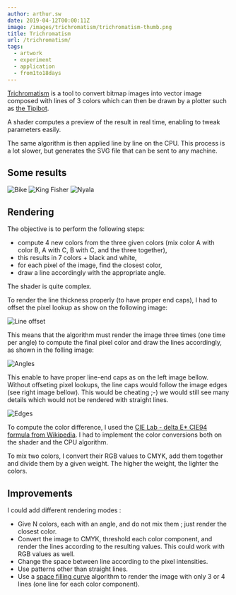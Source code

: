 ```yaml
---
author: arthur.sw
date: 2019-04-12T00:00:11Z
image: /images/trichromatism/trichromatism-thumb.png
title: Trichromatism
url: /trichromatism/
tags:
  - artwork
  - experiment
  - application
  - from1to18days
---
```


[Trichromatism](http://arthur.sw.gitlab.io/trichromatism/) is a tool to convert bitmap images into vector image composed with lines of 3 colors which can then be drawn by a plotter such as [the Tipibot](http://arthurmasson.xyz/tipibot/).

A shader computes a preview of the result in real time, enabling to tweak parameters easily. 

The same algorithm is then applied line by line on the CPU. This process is a lot slower, but generates the SVG file that can be sent to any machine.

## Some results

![Bike](/images/trichromatism/bike.jpg)
![King Fisher](/images/trichromatism/king-fisher.jpg)
![Nyala](/images/trichromatism/nyala.jpg)

## Rendering

The objective is to perform the following steps:
 
 - compute 4 new colors from the three given colors (mix color A with color B, A with C, B with C, and the three together),
 - this results in 7 colors + black and white,
 - for each pixel of the image, find the closest color,
 - draw a line accordingly with the appropriate angle.

The shader is quite complex.

To render the line thickness properly (to have proper end caps), I had to offset the pixel lookup as show on the following image:

![Line offset](/images/trichromatism/line-offset.jpg)

This means that the algorithm must render the image three times (one time per angle) to compute the final pixel color and draw the lines accordingly, as shown in the folling image:

![Angles](/images/trichromatism/angles.jpg)

This enable to have proper line-end caps as on the left image bellow. Without offseting pixel lookups, the line caps would follow the image edges (see right image bellow). This would be cheating ;-) we would still see many details which would not be rendered with straight lines.

![Edges](/images/trichromatism/edges.jpg)

To compute the color difference, I used the [CIE Lab - delta E* CIE94 formula from Wikipedia](https://en.wikipedia.org/wiki/Color_difference).
I had to implement the color conversions both on the shader and the CPU algorithm.

To mix two colors, I convert their RGB values to CMYK, add them together and divide them by a given weight. The higher the weight, the lighter the colors.

## Improvements

I could add different rendering modes :

 - Give N colors, each with an angle, and do not mix them ; just render the closest color.
 - Convert the image to CMYK, threshold each color component, and render the lines according to the resulting values. This could work with RGB values as well.
 - Change the space between line according to the pixel intensities.
 - Use patterns other than straight lines.
 - Use a [space filling curve](http://arthurmasson.xyz/space-filling-curves/) algorithm to render the image with only 3 or 4 lines (one line for each color component).




